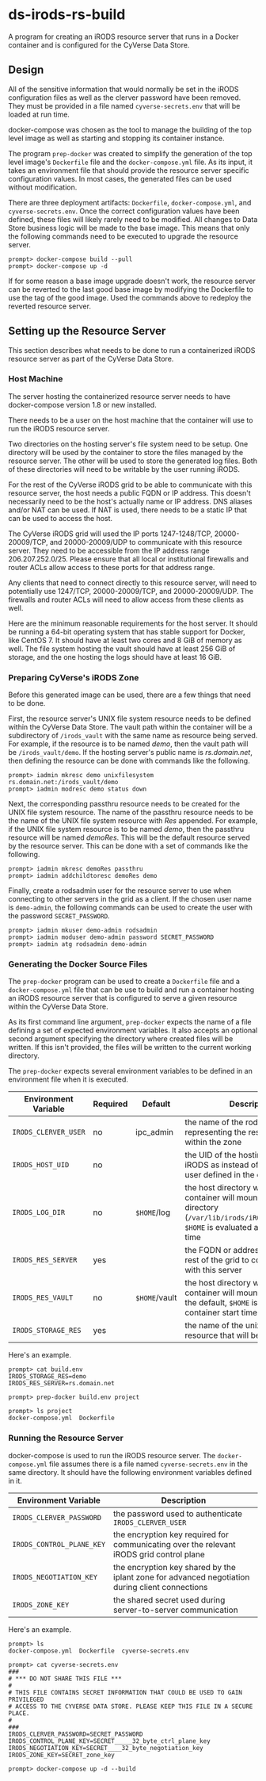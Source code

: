 # ds-irods-rs-build

A program for creating an iRODS resource server that runs in a Docker container and is configured
for the CyVerse Data Store.

## Design

All of the sensitive information that would normally be set in the iRODS configuration files as well
as the clerver password have been removed. They must be provided in a file named
`cyverse-secrets.env` that will be loaded at run time.

docker-compose was chosen as the tool to manage the building of the top level image as well as
starting and stopping its container instance.

The program `prep-docker` was created to simplify the generation of the top level image's
`Dockerfile` file and the `docker-compose.yml` file. As its input, it takes an environment file that
should provide the resource server specific configuration values. In most cases, the generated files
can be used without modification.

There are three deployment artifacts: `Dockerfile`, `docker-compose.yml`, and `cyverse-secrets.env`.
Once the correct configuration values have been defined, these files will likely rarely need to be
modified. All changes to Data Store business logic will be made to the base image. This means that
only the following commands need to be executed to upgrade the resource server.

```console
prompt> docker-compose build --pull
prompt> docker-compose up -d
```

If for some reason a base image upgrade doesn't work, the resource server can be reverted to the
last good base image by modifying the Dockerfile to use the tag of the good image. Used the commands
above to redeploy the reverted resource server.

## Setting up the Resource Server

This section describes what needs to be done to run a containerized iRODS resource server as part of
the CyVerse Data Store.

### Host Machine

The server hosting the containerized resource server needs to have docker-compose version 1.8 or new
installed.

There needs to be a user on the host machine that the container will use to run the iRODS resource
server.

Two directories on the hosting server's file system need to be setup. One directory will be used by
the container to store the files managed by the resource server. The other will be used to store the
generated log files. Both of these directories will need to be writable by the user running iRODS.

For the rest of the CyVerse iRODS grid to be able to communicate with this resource server, the host
needs a public FQDN or IP address. This doesn't necessarily need to be the host's actually name or
IP address. DNS aliases and/or NAT can be used.  If NAT is used, there needs to be a static IP that
can be used to access the host.

The CyVerse iRODS grid will used the IP ports 1247-1248/TCP, 20000-20009/TCP, and 20000-20009/UDP to
communicate with this resource server. They need to be accessible from the IP address range
206.207.252.0/25. Please ensure that all local or institutional firewalls and router ACLs allow
access to these ports for that address range.

Any clients that need to connect directly to this resource server, will need to potentially use
1247/TCP, 20000-20009/TCP, and 20000-20009/UDP. The firewalls and router ACLs will need to allow
access from these clients as well.

Here are the minimum reasonable requirements for the host server. It should be running a 64-bit
operating system that has stable support for Docker, like CentOS 7. It should have at least two
cores and 8 GiB of memory as well. The file system hosting the vault should have at least 256 GiB of
storage, and the one hosting the logs should have at least 16 GiB.

### Preparing CyVerse's iRODS Zone

Before this generated image can be used, there are a few things that need to be done.

First, the resource server's UNIX file system resource needs to be defined within the CyVerse Data
Store. The vault path within the container will be a subdirectory of `/irods_vault` with the same
name as resource being served. For example, if the resource is to be named _demo_, then the vault
path will be `/irods_vault/demo`. If the hosting server's public name is _rs.domain.net_, then
defining the resource can be done with commands like the following.

```console
prompt> iadmin mkresc demo unixfilesystem rs.domain.net:/irods_vault/demo
prompt> iadmin modresc demo status down
```

Next, the corresponding passthru resource needs to be created for the UNIX file system resource. The
name of the passthru resource needs to be the name of the UNIX file system resource with _Res_
appended. For example, if the UNIX file system resource is to be named _demo_, then the passthru
resource will be named _demoRes_. This will be the default resource served by the resource server.
This can be done with a set of commands like the following.

```console
prompt> iadmin mkresc demoRes passthru
prompt> iadmin addchildtoresc demoRes demo
```

Finally, create a rodsadmin user for the resource server to use when connecting to other servers in
the grid as a client. If the chosen user name is `demo-admin`, the following commands can be used to
create the user with the password `SECRET_PASSWORD`.

```console
prompt> iadmin mkuser demo-admin rodsadmin
prompt> iadmin moduser demo-admin password SECRET_PASSWORD
prompt> iadmin atg rodsadmin demo-admin
```

### Generating the Docker Source Files

The `prep-docker` program can be used to create a `Dockerfile` file and a `docker-compose.yml` file
that can be use to build and run a container hosting an iRODS resource server that is configured to
serve a given resource within the CyVerse Data Store.

As its first command line argument, `prep-docker` expects the name of a file defining a set of
expected environment variables. It also accepts an optional second argument specifying the directory
where created files will be written. If this isn't provided, the files will be written to the
current working directory.

The `prep-docker` expects several environment variables to be defined in an environment file when it
is executed.

Environment Variable | Required | Default       | Description
-------------------- | -------- | ------------- | -----------
`IRODS_CLERVER_USER` | no       | ipc_admin     | the name of the rodsadmin user representing the resource server within the zone
`IRODS_HOST_UID`     | no       |               | the UID of the hosting server to run iRODS as instead of the default user defined in the container
`IRODS_LOG_DIR`      | no       | `$HOME`/log   | the host directory where the container will mount the iRODS log directory (`/var/lib/irods/iRODS/server/log`), `$HOME` is evaluated at container start time
`IRODS_RES_SERVER`   | yes      |               | the FQDN or address used by the rest of the grid to communicate with this server
`IRODS_RES_VAULT`    | no       | `$HOME`/vault | the host directory where the container will mount the vault, for the default, `$HOME` is evaluated at container start time
`IRODS_STORAGE_RES`  | yes      |               | the name of the unix file system resource that will be served

Here's an example.

```console
prompt> cat build.env
IRODS_STORAGE_RES=demo
IRODS_RES_SERVER=rs.domain.net

prompt> prep-docker build.env project

prompt> ls project
docker-compose.yml  Dockerfile
```

### Running the Resource Server

docker-compose is used to run the iRODS resource server. The `docker-compose.yml` file assumes there
is a file named `cyverse-secrets.env` in the same directory. It should have the following
environment variables defined in it.

Environment Variable      | Description
------------------------- | -----------
`IRODS_CLERVER_PASSWORD`  | the password used to authenticate `IRODS_CLERVER_USER`
`IRODS_CONTROL_PLANE_KEY` | the encryption key required for communicating over the relevant iRODS grid control plane
`IRODS_NEGOTIATION_KEY`   | the encryption key shared by the iplant zone for advanced negotiation during client connections
`IRODS_ZONE_KEY`          | the shared secret used during server-to-server communication

Here's an example.

```console
prompt> ls
docker-compose.yml  Dockerfile  cyverse-secrets.env

prompt> cat cyverse-secrets.env
###
# *** DO NOT SHARE THIS FILE ***
#
# THIS FILE CONTAINS SECRET INFORMATION THAT COULD BE USED TO GAIN PRIVILEGED
# ACCESS TO THE CYVERSE DATA STORE. PLEASE KEEP THIS FILE IN A SECURE PLACE.
#
###
IRODS_CLERVER_PASSWORD=SECRET_PASSWORD
IRODS_CONTROL_PLANE_KEY=SECRET_____32_byte_ctrl_plane_key
IRODS_NEGOTIATION_KEY=SECRET____32_byte_negotiation_key
IRODS_ZONE_KEY=SECRET_zone_key

prompt> docker-compose up -d --build
```
